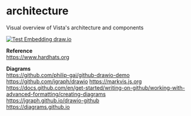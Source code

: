 # architecture
Visual overview of Vista's architecture and components


[![Test Embedding draw.io](./Test%20Embedding.drawio.svg)](https://app.diagrams.net/#Hphilip-gai/github-drawio/main/Test%20Embedding.drawio.svg)



__Reference__  
https://www.hardhats.org  

__Diagrams__  
https://github.com/philip-gai/github-drawio-demo  
https://github.com/jgraph/drawio
https://markvis.js.org  
https://docs.github.com/en/get-started/writing-on-github/working-with-advanced-formatting/creating-diagrams  
https://jgraph.github.io/drawio-github  
https://diagrams.github.io  




